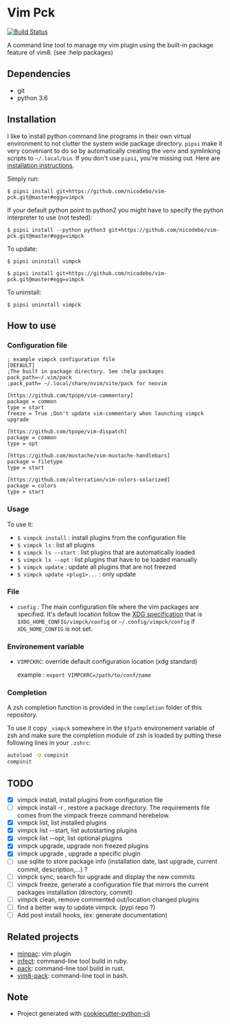 # Vim Pck

[![Build Status](https://travis-ci.org/nicodebo/vim-pck.svg?branch=master)](https://travis-ci.org/nicodebo/vim-pck)

A command line tool to manage my vim plugin using the built-in package
feature of vim8. (see :help packages)

## Dependencies

* git
* python 3.6

## Installation

I like to install python command line programs in their own virtual environment
to not clutter the system wide package directory. `pipsi` make it very
conveniant to do so by automatically creating the venv and symlinking scripts
to `~/.local/bin`. If you don't use `pipsi`, you're missing out. Here are
[installation instructions](https://github.com/mitsuhiko/pipsi#readme).

Simply run:

`$ pipsi install git+https://github.com/nicodebo/vim-pck.git@master#egg=vimpck`

If your default python point to python2 you might have to specify the python
interpreter to use (not tested):

`$ pipsi install --python python3 git+https://github.com/nicodebo/vim-pck.git@master#egg=vimpck`

To update:

`$ pipsi uninstall vimpck`

`$ pipsi install git+https://github.com/nicodebo/vim-pck.git@master#egg=vimpck`

To uninstall:

`$ pipsi uninstall vimpck`

## How to use

### Configuration file

```dosini
; example vimpck configuration file
[DEFAULT]
;The built in package directory. See :help packages
pack_path=~/.vim/pack
;pack_path= ~/.local/share/nvim/site/pack for neovim

[https://github.com/tpope/vim-commentary]
package = common
type = start
freeze = True ;Don't update vim-commentary when launching vimpck upgrade

[https://github.com/tpope/vim-dispatch]
package = common
type = opt

[https://github.com/mustache/vim-mustache-handlebars]
package = filetype
type = start

[https://github.com/altercation/vim-colors-solarized]
package = colors
type = start
```

### Usage

To use it:

* `$ vimpck install` : install plugins from the configuration file
* `$ vimpck ls` : list all plugins
* `$ vimpck ls --start` : list plugins that are automatically loaded
* `$ vimpck ls --opt` : list plugins that have to be loaded manually
* `$ vimpck update` : update all plugins that are not freezed
* `$ vimpck update <plug1>...` : only update <plug1>

### File

* `config` : The main configuration file where the vim packages are
  specified. It's default location follow the [XDG specification](https://specifications.freedesktop.org/basedir-spec/basedir-spec-latest.html) that is `$XDG_HOME_CONFIG/vimpck/config` or `~/.config/vimpck/config` if `XDG_HOME_CONFIG` is not set.

### Environement variable

* `VIMPCKRC`: override default configuration location (xdg standard)

   example : `export VIMPCKRC=/path/to/conf/name`

### Completion

A zsh completion function is provided in the `completion` folder of this
repository.

To use it copy `_vimpck` somewhere in the `$fpath` environement variable of zsh
and make sure the completion module of zsh is loaded by putting these following
lines in your `.zshrc`:

```bash
autoload -U compinit
compinit
```

## TODO

- [x] vimpck install, install plugins from configuration file
- [ ] vimpck install -r <requirements>, restore a package directory. The
      requirements file comes from the vimpack freeze command herebelow.
- [x] vimpck list, list installed plugins
- [x] vimpck list --start, list autostarting plugins
- [x] vimpck list --opt, list optional plugins
- [x] vimpck upgrade, upgrade non freezed plugins
- [x] vimpck upgrade <plugin>, upgrade a specific plugin
- [ ] use sqlite to store package info (installation date, last upgrade,
      current commit, description,…) ?
- [ ] vimpck sync, search for upgrade and display the new commits
- [ ] vimpck freeze, generate a configuration file that mirrors the current
  packages installation (directory, commit)
- [ ] vimpck clean, remove commented out/location changed plugins
- [ ] find a better way to update vimpck. (pypi repo ?)
- [ ] Add post install hooks, (ex: generate documentation)

## Related projects

* [minpac](https://github.com/k-takata/minpac): vim plugin
* [infect](https://github.com/csexton/infect): command-line tool build in ruby.
* [pack](https://github.com/maralla/pack): command-line tool build in rust.
* [vim8-pack](https://github.com/mkarpoff/vim8-pack): command-line tool in
  bash.

## Note

* Project generated with
  [cookiecutter-python-cli](https://github.com/nvie/cookiecutter-python-cli)
